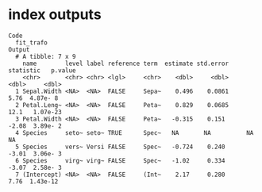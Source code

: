 # index outputs

    Code
      fit_trafo
    Output
      # A tibble: 7 x 9
        name        level label reference term  estimate std.error statistic   p.value
        <chr>       <chr> <chr> <lgl>     <chr>    <dbl>     <dbl>     <dbl>     <dbl>
      1 Sepal.Width <NA>  <NA>  FALSE     Sepa~    0.496    0.0861      5.76  4.87e- 8
      2 Petal.Leng~ <NA>  <NA>  FALSE     Peta~    0.829    0.0685     12.1   1.07e-23
      3 Petal.Width <NA>  <NA>  FALSE     Peta~   -0.315    0.151      -2.08  3.89e- 2
      4 Species     seto~ seto~ TRUE      Spec~   NA       NA          NA    NA       
      5 Species     vers~ Versi FALSE     Spec~   -0.724    0.240      -3.01  3.06e- 3
      6 Species     virg~ virg~ FALSE     Spec~   -1.02     0.334      -3.07  2.58e- 3
      7 (Intercept) <NA>  <NA>  FALSE     (Int~    2.17     0.280       7.76  1.43e-12

